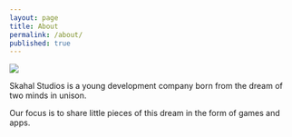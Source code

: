 ```yaml
---
layout: page
title: About
permalink: /about/
published: true
---
```

![](../images/Skahal-Blibioteca.jpg)

Skahal Studios is a young development company born from the dream of two minds in unison.

Our focus is to share little pieces of this dream in the form of games and apps.
